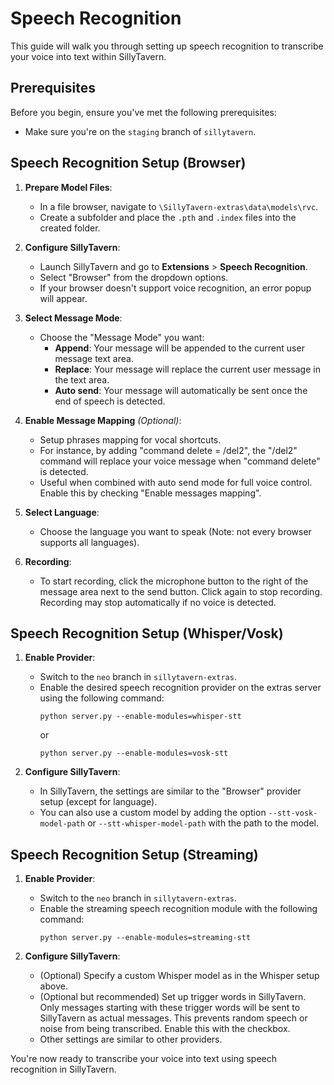 # Speech Recognition

This guide will walk you through setting up speech recognition to transcribe your voice into text within SillyTavern.

## Prerequisites

Before you begin, ensure you've met the following prerequisites:

- Make sure you're on the `staging` branch of `sillytavern`.

## Speech Recognition Setup (Browser)

1. **Prepare Model Files**:
   - In a file browser, navigate to `\SillyTavern-extras\data\models\rvc`.
   - Create a subfolder and place the `.pth` and `.index` files into the created folder.

2. **Configure SillyTavern**:
   - Launch SillyTavern and go to **Extensions** > **Speech Recognition**.
   - Select "Browser" from the dropdown options.
   - If your browser doesn't support voice recognition, an error popup will appear.

3. **Select Message Mode**:
   - Choose the "Message Mode" you want:
     - **Append**: Your message will be appended to the current user message text area.
     - **Replace**: Your message will replace the current user message in the text area.
     - **Auto send**: Your message will automatically be sent once the end of speech is detected.

4. **Enable Message Mapping** *(Optional)*:
   - Setup phrases mapping for vocal shortcuts.
   - For instance, by adding "command delete = /del2", the "/del2" command will replace your voice message when "command delete" is detected.
   - Useful when combined with auto send mode for full voice control. Enable this by checking "Enable messages mapping".

5. **Select Language**:
   - Choose the language you want to speak (Note: not every browser supports all languages).

6. **Recording**:
   - To start recording, click the microphone button to the right of the message area next to the send button. Click again to stop recording. Recording may stop automatically if no voice is detected.

## Speech Recognition Setup (Whisper/Vosk)

1. **Enable Provider**:
   - Switch to the `neo` branch in `sillytavern-extras`.
   - Enable the desired speech recognition provider on the extras server using the following command:
     ```shell
     python server.py --enable-modules=whisper-stt
     ```
     or
     ```shell
     python server.py --enable-modules=vosk-stt
     ```

2. **Configure SillyTavern**:
   - In SillyTavern, the settings are similar to the "Browser" provider setup (except for language).
   - You can also use a custom model by adding the option `--stt-vosk-model-path` or `--stt-whisper-model-path` with the path to the model.

## Speech Recognition Setup (Streaming)

1. **Enable Provider**:
   - Switch to the `neo` branch in `sillytavern-extras`.
   - Enable the streaming speech recognition module with the following command:
     ```shell
     python server.py --enable-modules=streaming-stt
     ```

2. **Configure SillyTavern**:
   - (Optional) Specify a custom Whisper model as in the Whisper setup above.
   - (Optional but recommended) Set up trigger words in SillyTavern. Only messages starting with these trigger words will be sent to SillyTavern as actual messages. This prevents random speech or noise from being transcribed. Enable this with the checkbox.
   - Other settings are similar to other providers.

You're now ready to transcribe your voice into text using speech recognition in SillyTavern.
